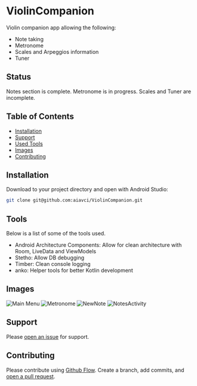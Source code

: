 # ViolinCompanion

Violin companion app allowing the following:
- Note taking
- Metronome
- Scales and Arpeggios information
- Tuner

## Status
Notes section is complete. Metronome is in progress. Scales and Tuner are incomplete.

## Table of Contents

- [Installation](#installation)
- [Support](#support)
- [Used Tools](#tools)
- [Images](#images)
- [Contributing](#contributing)

## Installation

Download to your project directory and open with Android Studio:

```sh
git clone git@github.com:aiavci/ViolinCompanion.git
```

## Tools

Below is a list of some of the tools used.

- Android Architecture Components: Allow for clean architecture with Room, LiveData and ViewModels
- Stetho: Allow DB debugging
- Timber: Clean console logging
- anko: Helper tools for better Kotlin development

## Images
![Main Menu](https://raw.githubusercontent.com/aiavci/ViolinCompanion/master/docs/images/MainMenu.png)
![Metronome](https://raw.githubusercontent.com/aiavci/ViolinCompanion/master/docs/images/Metronome.png)
![NewNote](https://raw.githubusercontent.com/aiavci/ViolinCompanion/master/docs/images/NewNote.png)
![NotesActivity](https://raw.githubusercontent.com/aiavci/ViolinCompanion/master/docs/images/NotesActivity.png)

## Support

Please [open an issue](https://github.com/aiavci/ViolinCompanion/issues/new) for support.

## Contributing

Please contribute using [Github Flow](https://guides.github.com/introduction/flow/). Create a branch, add commits, and [open a pull request](https://github.com/aiavci/ViolinCompanion/).
